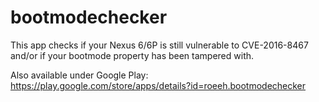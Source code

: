 # bootmodechecker
This app checks if your Nexus 6/6P is still vulnerable to CVE-2016-8467 and/or if your bootmode property has been tampered with.

Also available under Google Play: https://play.google.com/store/apps/details?id=roeeh.bootmodechecker
